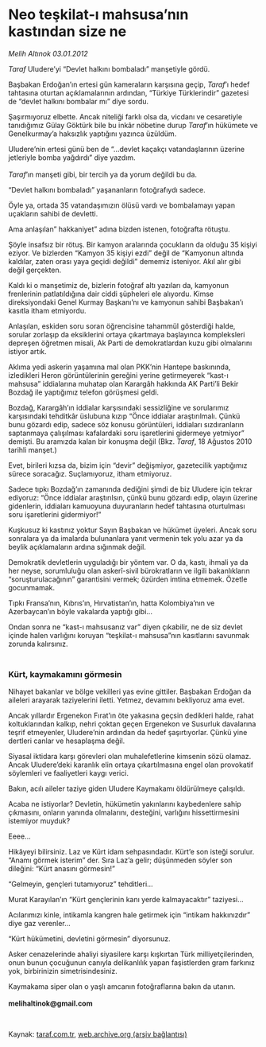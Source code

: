 # Neo teşkilat-ı mahsusa’nın kastından size ne

*Melih Altınok 03.01.2012*

<div class="yazi"><p><i>Taraf</i> Uludere’yi “Devlet halkını bombaladı” manşetiyle gördü.</p>
<p>Başbakan Erdoğan’ın ertesi gün kameraların karşısına geçip, <i>Taraf</i>’ı hedef tahtasına oturtan açıklamalarının ardından, “Türkiye Türklerindir” gazetesi de “devlet halkını bombalar mı” diye sordu.</p>
<p>Şaşırmıyoruz elbette. Ancak niteliği farklı olsa da, vicdanı ve cesaretiyle tanıdığımız Gülay Göktürk bile bu inkâr nöbetine durup <i>Taraf</i>’ın hükümete ve Genelkurmay’a haksızlık yaptığını yazınca üzüldüm. </p>
<p>Uludere’nin ertesi günü ben de “...devlet kaçakçı vatandaşlarının üzerine jetleriyle bomba yağdırdı” diye yazdım.<br/><br/><i>Taraf</i>’ın manşeti gibi, bir tercih ya da yorum değildi bu da.</p>
<p>“Devlet halkını bombaladı” yaşananların fotoğrafıydı sadece.</p>
<p>Öyle ya, ortada 35 vatandaşımızın ölüsü vardı ve bombalamayı yapan uçakların sahibi de devletti.</p>
<p>Ama anlaşılan” hakkaniyet” adına bizden istenen, fotoğrafta rötuştu.</p>
<p>Şöyle insafsız bir rötuş. Bir kamyon aralarında çocukların da olduğu 35 kişiyi eziyor. Ve bizlerden “Kamyon 35 kişiyi ezdi” değil de “Kamyonun altında kaldılar, zaten orası yaya geçidi değildi” dememiz isteniyor. Akıl alır gibi değil gerçekten.</p>
<p>Kaldı ki o manşetimiz de, bizlerin fotoğraf altı yazıları da, kamyonun frenlerinin patlatıldığına dair ciddi şüpheleri ele alıyordu. Kimse direksiyondaki Genel Kurmay Başkanı’nı ve kamyonun sahibi Başbakan’ı kasıtla itham etmiyordu. </p>
<p>Anlaşılan, eskiden soru soran öğrencisine tahammül gösterdiği halde, sorular zorlaşıp da eksiklerini ortaya çıkartmaya başlayınca kompleksleri depreşen öğretmen misali, Ak Parti de demokratlardan kuzu gibi olmalarını istiyor artık.</p>
<p>Aklıma yedi askerin yaşamına mal olan PKK’nin Hantepe baskınında, izledikleri Heron görüntülerinin gereğini yerine getirmeyerek “kast-ı mahsusa” iddialarına muhatap olan Karargâh hakkında AK Parti’li Bekir Bozdağ ile yaptığımız telefon görüşmesi geldi.</p>
<p>Bozdağ, Karargâh’ın iddialar karşısındaki sessizliğine ve sorularımız karşısındaki tehditkâr üslubuna kızıp “Önce iddialar araştırılmalı. Çünkü bunu gözardı edip, sadece söz konusu görüntüleri, iddiaları sızdıranların saptanmaya çalışılması kafalardaki soru işaretlerini gidermeye yetmiyor” demişti. Bu aramızda kalan bir konuşma değil (Bkz. <i>Taraf</i>, 18 Ağustos 2010 tarihli manşet.)</p>
<p>Evet, birileri kızsa da, bizim için “devir” değişmiyor, gazetecilik yaptığımız sürece soracağız. Suçlamıyoruz, itham etmiyoruz.</p>
<p>Sadece tıpkı Bozdağ’ın zamanında dediğini şimdi de biz Uludere için tekrar ediyoruz: “Önce iddialar araştırılsın, çünkü bunu gözardı edip, olayın üzerine gidenlerin, iddiaları kamuoyuna duyuranların hedef tahtasına oturtulması soru işaretlerini gidermiyor!” </p>
<p>Kuşkusuz ki kastınız yoktur Sayın Başbakan ve hükümet üyeleri. Ancak soru sonralara ya da imalarda bulunanlara yanıt vermenin tek yolu azar ya da beylik açıklamaların ardına sığınmak değil. </p>
<p>Demokratik devletlerin uyguladığı bir yöntem var. O da, kastı, ihmali ya da her neyse, sorumluluğu olan askerî-sivil bürokratların ve ilgili bakanlıkların “soruşturulacağının” garantisini vermek; özürden imtina etmemek. Özetle gocunmamak.</p>
<p>Tıpkı Fransa’nın, Kıbrıs’ın, Hırvatistan’ın, hatta Kolombiya’nın ve Azerbaycan’ın böyle vakalarda yaptığı gibi...</p>
<p>Ondan sonra ne “kast-ı mahsusanız var” diyen çıkabilir, ne de siz devlet içinde halen varlığını koruyan “teşkilat-ı mahsusa”nın kasıtlarını savunmak zorunda kalırsınız.</p>
<h3><br/>Kürt, kaymakamını görmesin</h3>
<p>Nihayet bakanlar ve bölge vekilleri yas evine gittiler. Başbakan Erdoğan da aileleri arayarak taziyelerini iletti. Yetmez, devamını bekliyoruz ama evet.</p>
<p>Ancak yıllardır Ergenekon Fırat’ın öte yakasına geçsin dedikleri halde, rahat koltuklarından kalkıp, nehri çoktan geçen Ergenekon ve Susurluk davalarına teşrif etmeyenler, Uludere’nin ardından da hedef şaşırtıyorlar. Çünkü yine dertleri canlar ve hesaplaşma değil.</p>
<p>Siyasal iktidara karşı görevleri olan muhalefetlerine kimsenin sözü olamaz. Ancak Uludere’deki karanlık elin ortaya çıkartılmasına engel olan provokatif söylemleri ve faaliyetleri kaygı verici.</p>
<p>Bakın, acılı aileler taziye giden Uludere Kaymakamı öldürülmeye çalışıldı.</p>
<p>Acaba ne istiyorlar? Devletin, hükümetin yakınlarını kaybedenlere sahip çıkmasını, onların yanında olmalarını, desteğini, varlığını hissettirmesini istemiyor muyduk?</p>
<p>Eeee...</p>
<p>Hikâyeyi bilirsiniz. Laz ve Kürt idam sehpasındadır. Kürt’e son isteği sorulur. “Anamı görmek isterim” der. Sıra Laz’a gelir; düşünmeden söyler son dileğini: “Kürt anasını görmesin!” </p>
<p>“Gelmeyin, gençleri tutamıyoruz” tehditleri... </p>
<p>Murat Karayılan’ın “Kürt gençlerinin kanı yerde kalmayacaktır” taziyesi... </p>
<p>Acılarımızı kinle, intikamla kangren hale getirmek için “intikam hakkınızdır” diye gaz verenler...</p>
<p>“Kürt hükümetini, devletini görmesin” diyorsunuz. </p>
<p>Asker cenazelerinde ahaliyi siyasilere karşı kışkırtan Türk milliyetçilerinden, onun bunun çocuğunun canıyla delikanlılık yapan faşistlerden gram farkınız yok, birbirinizin simetrisindesiniz.</p>
<p>Kaymakama siper olan o yaşlı amcanın fotoğraflarına bakın da utanın.<br/><br/><b>melihaltinok@gmail.com</b></p>
<p><b> </b></p>
</div>

Kaynak: [taraf.com.tr](http://www.taraf.com.tr/melih-altinok/makale-neo-teskilat-i-mahsusa-nin-kastindan-size-ne.htm), [web.archive.org (arşiv bağlantısı)](http://web.archive.org/web/20131114215131/http://www.taraf.com.tr/melih-altinok/makale-neo-teskilat-i-mahsusa-nin-kastindan-size-ne.htm)

